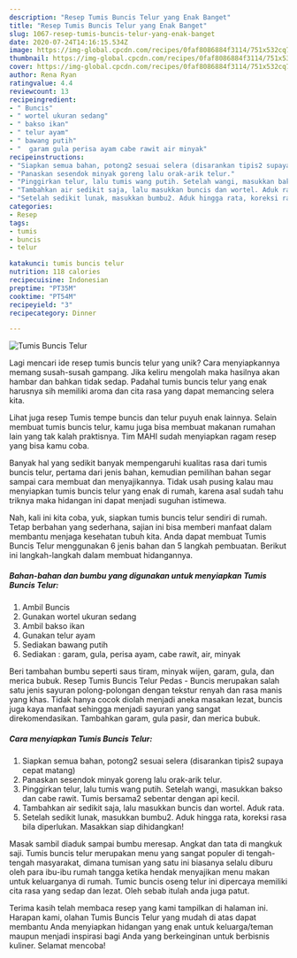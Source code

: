 ```yaml
---
description: "Resep Tumis Buncis Telur yang Enak Banget"
title: "Resep Tumis Buncis Telur yang Enak Banget"
slug: 1067-resep-tumis-buncis-telur-yang-enak-banget
date: 2020-07-24T14:16:15.534Z
image: https://img-global.cpcdn.com/recipes/0faf8086884f3114/751x532cq70/tumis-buncis-telur-foto-resep-utama.jpg
thumbnail: https://img-global.cpcdn.com/recipes/0faf8086884f3114/751x532cq70/tumis-buncis-telur-foto-resep-utama.jpg
cover: https://img-global.cpcdn.com/recipes/0faf8086884f3114/751x532cq70/tumis-buncis-telur-foto-resep-utama.jpg
author: Rena Ryan
ratingvalue: 4.4
reviewcount: 13
recipeingredient:
- " Buncis"
- " wortel ukuran sedang"
- " bakso ikan"
- " telur ayam"
- " bawang putih"
- "  garam gula perisa ayam cabe rawit air minyak"
recipeinstructions:
- "Siapkan semua bahan, potong2 sesuai selera (disarankan tipis2 supaya cepat matang)"
- "Panaskan sesendok minyak goreng lalu orak-arik telur."
- "Pinggirkan telur, lalu tumis wang putih. Setelah wangi, masukkan bakso dan cabe rawit. Tumis bersama2 sebentar dengan api kecil."
- "Tambahkan air sedikit saja, lalu masukkan buncis dan wortel. Aduk rata."
- "Setelah sedikit lunak, masukkan bumbu2. Aduk hingga rata, koreksi rasa bila diperlukan. Masakkan siap dihidangkan!"
categories:
- Resep
tags:
- tumis
- buncis
- telur

katakunci: tumis buncis telur 
nutrition: 118 calories
recipecuisine: Indonesian
preptime: "PT35M"
cooktime: "PT54M"
recipeyield: "3"
recipecategory: Dinner

---
```



![Tumis Buncis Telur](https://img-global.cpcdn.com/recipes/0faf8086884f3114/751x532cq70/tumis-buncis-telur-foto-resep-utama.jpg)

Lagi mencari ide resep tumis buncis telur yang unik? Cara menyiapkannya memang susah-susah gampang. Jika keliru mengolah maka hasilnya akan hambar dan bahkan tidak sedap. Padahal tumis buncis telur yang enak harusnya sih memiliki aroma dan cita rasa yang dapat memancing selera kita.

Lihat juga resep Tumis tempe buncis dan telur puyuh enak lainnya. Selain membuat tumis buncis telur, kamu juga bisa membuat makanan rumahan lain yang tak kalah praktisnya. Tim MAHI sudah menyiapkan ragam resep yang bisa kamu coba.

Banyak hal yang sedikit banyak mempengaruhi kualitas rasa dari tumis buncis telur, pertama dari jenis bahan, kemudian pemilihan bahan segar sampai cara membuat dan menyajikannya. Tidak usah pusing kalau mau menyiapkan tumis buncis telur yang enak di rumah, karena asal sudah tahu triknya maka hidangan ini dapat menjadi suguhan istimewa.


Nah, kali ini kita coba, yuk, siapkan tumis buncis telur sendiri di rumah. Tetap berbahan yang sederhana, sajian ini bisa memberi manfaat dalam membantu menjaga kesehatan tubuh kita. Anda dapat membuat Tumis Buncis Telur menggunakan 6 jenis bahan dan 5 langkah pembuatan. Berikut ini langkah-langkah dalam membuat hidangannya.

<!--inarticleads1-->

##### Bahan-bahan dan bumbu yang digunakan untuk menyiapkan Tumis Buncis Telur:

1. Ambil  Buncis
1. Gunakan  wortel ukuran sedang
1. Ambil  bakso ikan
1. Gunakan  telur ayam
1. Sediakan  bawang putih
1. Sediakan  : garam, gula, perisa ayam, cabe rawit, air, minyak


Beri tambahan bumbu seperti saus tiram, minyak wijen, garam, gula, dan merica bubuk. Resep Tumis Buncis Telur Pedas - Buncis merupakan salah satu jenis sayuran polong-polongan dengan tekstur renyah dan rasa manis yang khas. Tidak hanya cocok diolah menjadi aneka masakan lezat, buncis juga kaya manfaat sehingga menjadi sayuran yang sangat direkomendasikan. Tambahkan garam, gula pasir, dan merica bubuk. 

<!--inarticleads2-->

##### Cara menyiapkan Tumis Buncis Telur:

1. Siapkan semua bahan, potong2 sesuai selera (disarankan tipis2 supaya cepat matang)
1. Panaskan sesendok minyak goreng lalu orak-arik telur.
1. Pinggirkan telur, lalu tumis wang putih. Setelah wangi, masukkan bakso dan cabe rawit. Tumis bersama2 sebentar dengan api kecil.
1. Tambahkan air sedikit saja, lalu masukkan buncis dan wortel. Aduk rata.
1. Setelah sedikit lunak, masukkan bumbu2. Aduk hingga rata, koreksi rasa bila diperlukan. Masakkan siap dihidangkan!


Masak sambil diaduk sampai bumbu meresap. Angkat dan tata di mangkuk saji. Tumis buncis telur merupakan menu yang sangat populer di tengah-tengah masyarakat, dimana tumisan yang satu ini biasanya selalu diburu oleh para ibu-ibu rumah tangga ketika hendak menyajikan menu makan untuk keluarganya di rumah. Tumic buncis oseng telur ini dipercaya memiliki cita rasa yang sedap dan lezat. Oleh sebab itulah anda juga patut. 

Terima kasih telah membaca resep yang kami tampilkan di halaman ini. Harapan kami, olahan Tumis Buncis Telur yang mudah di atas dapat membantu Anda menyiapkan hidangan yang enak untuk keluarga/teman maupun menjadi inspirasi bagi Anda yang berkeinginan untuk berbisnis kuliner. Selamat mencoba!
